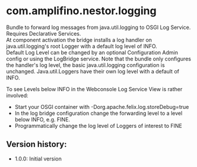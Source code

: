 # com.amplifino.nestor.logging #

Bundle to forward log messages from java.util.logging to OSGI Log Service.
Requires Declarative Services.  
At component activation the bridge installs a log handler on java.util.logging's root Logger with a default log level of INFO.  
Default Log Level can be changed by an optional Configuration Admin config or using the LogBridge service. 
Note that the bundle only configures the handler's log level, the basic java.util.logging configuration is unchanged.
Java.util.Loggers have their own log level with a default of INFO.

To see Levels below INFO in the Webconsole Log Service View is rather involved:

- Start your OSGI container with -Dorg.apache.felix.log.storeDebug=true
- In the log bridge configuration change the forwarding level to a level below INFO, e.g. FINE.
- Programmatically change the log level of Loggers of interest to FINE

## Version history: ##

- 1.0.0: Initial version


